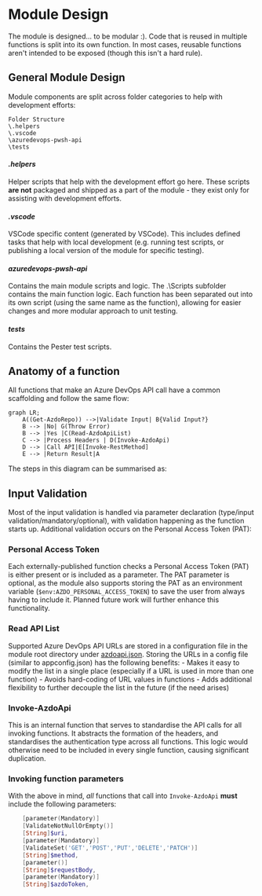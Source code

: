 # Module Design

The module is designed... to be modular :). Code that is reused in multiple functions is split into its own function. In most cases, reusable functions aren't intended to be exposed (though this isn't a hard rule).

## General Module Design

Module components are split across folder categories to help with development efforts:

```
Folder Structure
\.helpers
\.vscode
\azuredevops-pwsh-api
\tests
```

#### _.helpers_

Helper scripts that help with the development effort go here. These scripts **are not** packaged and shipped as a part of the module - they exist only for assisting with development efforts.

#### _.vscode_

VSCode specific content (generated by VSCode). This includes defined tasks that help with local development (e.g. running test scripts, or publishing a local version of the module for specific testing).

#### _azuredevops-pwsh-api_

Contains the main module scripts and logic. The .\Scripts subfolder contains the main function logic. Each function has been separated out into its own script (using the same name as the function), allowing for easier changes and more modular approach to unit testing.

#### _tests_

Contains the Pester test scripts.

## Anatomy of a function

All functions that make an Azure DevOps API call have a common scaffolding and follow the same flow:

```mermaid
graph LR;
    A((Get-AzdoRepo)) -->|Validate Input| B{Valid Input?}
    B --> |No| G(Throw Error)
    B --> |Yes |C(Read-AzdoApiList)
    C --> |Process Headers | D(Invoke-AzdoApi)
    D --> |Call API|E[Invoke-RestMethod]
    E --> |Return Result|A
```

The steps in this diagram can be summarised as:

## Input Validation

Most of the input validation is handled via parameter declaration (type/input validation/mandatory/optional), with validation happening as the function starts up. Additional validation occurs on the Personal Access Token (PAT):

### Personal Access Token

Each externally-published function checks a Personal Access Token (PAT) is either present or is included as a parameter. The PAT parameter is optional, as the module also supports storing the PAT as an environment variable (`$env:AZDO_PERSONAL_ACCESS_TOKEN`) to save the user from always having to include it. Planned future work will further enhance this functionality.

### Read API List

Supported Azure DevOps API URLs are stored in a configuration file in the module root directory under [azdoapi.json](..\azuredevops-pwsh-api\azdoapi.json). Storing the URLs in a config file (similar to appconfig.json) has the following benefits:
    - Makes it easy to modify the list in a single place (especially if a URL is used in more than one function)
    - Avoids hard-coding of URL values in functions
    - Adds additional flexibility to further decouple the list in the future (if the need arises)

### Invoke-AzdoApi

This is an internal function that serves to standardise the API calls for all invoking functions. It abstracts the formation of the headers, and standardises the authentication type across all functions. This logic would otherwise need to be included in every single function, causing significant duplication.

### Invoking function parameters

With the above in mind, _all_ functions that call into `Invoke-AzdoApi` **must** include the following parameters:

```powershell
    [parameter(Mandatory)]
    [ValidateNotNullOrEmpty()]
    [String]$uri,
    [parameter(Mandatory)]
    [ValidateSet('GET','POST','PUT','DELETE','PATCH')]
    [String]$method,
    [parameter()]
    [String]$requestBody,
    [parameter(Mandatory)]
    [String]$azdoToken,
```
